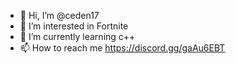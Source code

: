 - 👋 Hi, I’m @ceden17
- 👀 I’m interested in Fortnite
- 🌱 I’m currently learning c++
- 📫 How to reach me https://discord.gg/gaAu6EBT


<!---
ceden17/ceden17 is a ✨ special ✨ repository because its `README.md` (this file) appears on your GitHub profile.
You can click the Preview link to take a look at your changes.
--->
